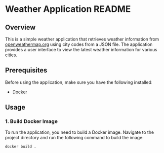 # Weather Application README

## Overview

This is a simple weather application that retrieves weather information from [openweathermap.org](https://openweathermap.org/) using city codes from a JSON file. The application provides a user interface to view the latest weather information for various cities.

## Prerequisites

Before using the application, make sure you have the following installed:

- [Docker](https://www.docker.com/)

## Usage

### 1. Build Docker Image

To run the application, you need to build a Docker image. Navigate to the project directory and run the following command to build the image:

```bash
docker build .

